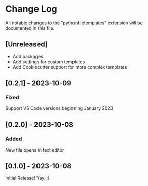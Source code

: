 # Change Log
All notable changes to the "pythonfiletemplates" extension will be documented in this file.

## [Unreleased]

* Add packages
* Add settings for custom templates
* Add Cookiecutter support for more complex templates

## [0.2.1] - 2023-10-09
### Fixed
Support VS Code versions beginning January 2023

## [0.2.0] - 2023-10-08
### Added
New file opens in text editor

## [0.1.0] - 2023-10-08
Initial Release! Yay. :)
